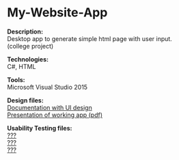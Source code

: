 # My-Website-App
<b>Description:</b><br> 
Desktop app to generate simple html page with user input.
<br>(college project)

<b>Technologies:</b><br> 
C#, HTML

<b>Tools:</b><br>
Microsoft Visual Studio 2015

<b>Design files:</b>
  <br><a href='MyWebsiteApp - UI design.pdf'>Documentation with UI design</a>
  <br><a href='MyWebsiteApp - presentation of working app.pdf'>Presentation of working app (pdf)</a>

<b>Usability Testing files:</b>
  <br><a href='???.pdf'>???</a>
  <br><a href='???.pdf'>???</a>
  <br><a href='???.pdf'>???</a>
